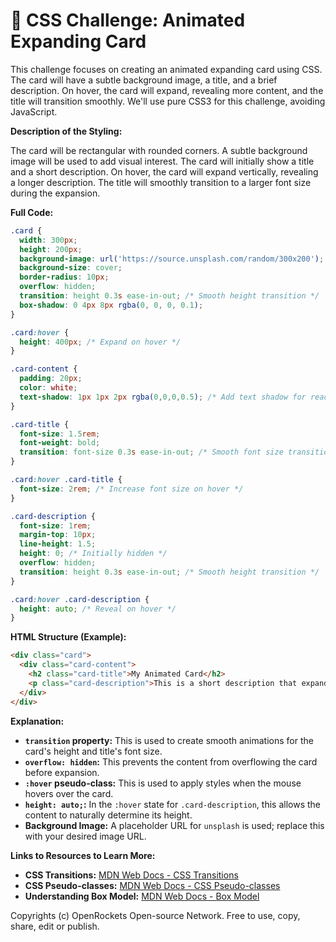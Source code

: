 # 🐞 CSS Challenge:  Animated Expanding Card


This challenge focuses on creating an animated expanding card using CSS.  The card will have a subtle background image, a title, and a brief description. On hover, the card will expand, revealing more content, and the title will transition smoothly.  We'll use pure CSS3 for this challenge, avoiding JavaScript.

**Description of the Styling:**

The card will be rectangular with rounded corners.  A subtle background image will be used to add visual interest. The card will initially show a title and a short description. On hover, the card will expand vertically, revealing a longer description. The title will smoothly transition to a larger font size during the expansion.

**Full Code:**

```css
.card {
  width: 300px;
  height: 200px;
  background-image: url('https://source.unsplash.com/random/300x200'); /* Replace with your image */
  background-size: cover;
  border-radius: 10px;
  overflow: hidden;
  transition: height 0.3s ease-in-out; /* Smooth height transition */
  box-shadow: 0 4px 8px rgba(0, 0, 0, 0.1);
}

.card:hover {
  height: 400px; /* Expand on hover */
}

.card-content {
  padding: 20px;
  color: white;
  text-shadow: 1px 1px 2px rgba(0,0,0,0.5); /* Add text shadow for readability */
}

.card-title {
  font-size: 1.5rem;
  font-weight: bold;
  transition: font-size 0.3s ease-in-out; /* Smooth font size transition */
}

.card:hover .card-title {
  font-size: 2rem; /* Increase font size on hover */
}

.card-description {
  font-size: 1rem;
  margin-top: 10px;
  line-height: 1.5;
  height: 0; /* Initially hidden */
  overflow: hidden;
  transition: height 0.3s ease-in-out; /* Smooth height transition */
}

.card:hover .card-description {
  height: auto; /* Reveal on hover */
}

```

**HTML Structure (Example):**

```html
<div class="card">
  <div class="card-content">
    <h2 class="card-title">My Animated Card</h2>
    <p class="card-description">This is a short description that expands on hover.  More text will be revealed when you hover over the card.  This demonstrates smooth CSS transitions.</p>
  </div>
</div>
```

**Explanation:**

* **`transition` property:** This is used to create smooth animations for the card's height and title's font size.
* **`overflow: hidden`:** This prevents the content from overflowing the card before expansion.
* **`:hover` pseudo-class:** This is used to apply styles when the mouse hovers over the card.
* **`height: auto;`:** In the `:hover` state for `.card-description`, this allows the content to naturally determine its height.
* **Background Image:**  A placeholder URL for `unsplash` is used; replace this with your desired image URL.


**Links to Resources to Learn More:**

* **CSS Transitions:** [MDN Web Docs - CSS Transitions](https://developer.mozilla.org/en-US/docs/Web/CSS/transition)
* **CSS Pseudo-classes:** [MDN Web Docs - CSS Pseudo-classes](https://developer.mozilla.org/en-US/docs/Web/CSS/Pseudo-classes)
* **Understanding Box Model:** [MDN Web Docs - Box Model](https://developer.mozilla.org/en-US/docs/Web/CSS/box-sizing)


Copyrights (c) OpenRockets Open-source Network. Free to use, copy, share, edit or publish.

